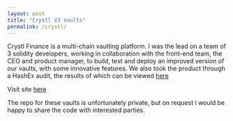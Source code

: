 ```yaml
---
layout: post
title: "Crystl V3 Vaults"
permalink: /crystl/
---
```

Crystl Finance is a multi-chain vaulting platform. I was the lead on a team of 3 solidity developers, working in collaboration with the front-end team, the CEO and product manager, to build, test and deploy an improved version of our vaults, with some innovative features.
We also took the product through a HashEx audit, the results of which can be viewed [here](./documents/Crystl-Vaults_audit-report_1651814621605.pdf)

Visit site [here](https://polygon.crystl.finance/vaultsV3)

The repo for these vaults is unfortunately private, but on request I would be happy to share the code with interested parties.